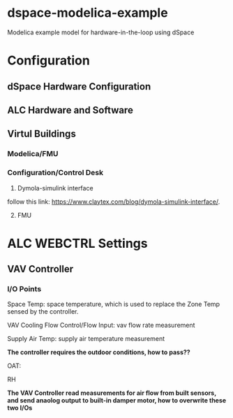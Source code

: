 # dspace-modelica-example
Modelica example model for hardware-in-the-loop using dSpace

# Configuration

## dSpace Hardware Configuration

## ALC Hardware and Software

## Virtul Buildings

### Modelica/FMU

### Configuration/Control Desk

1. Dymola-simulink interface

follow this link: https://www.claytex.com/blog/dymola-simulink-interface/.

2. FMU

# ALC WEBCTRL Settings

## VAV Controller

### I/O Points
Space Temp: space temperature, which is used to replace the Zone Temp sensed by the controller.

VAV Cooling Flow Control/Flow Input: vav flow rate measurement

Supply Air Temp: supply air temperature measurement


**The controller requires the outdoor conditions, how to pass??**

OAT:

RH

**The VAV Controller read measurements for air flow from built sensors, and send anaolog output to built-in damper motor, how to overwrite these two I/Os**

